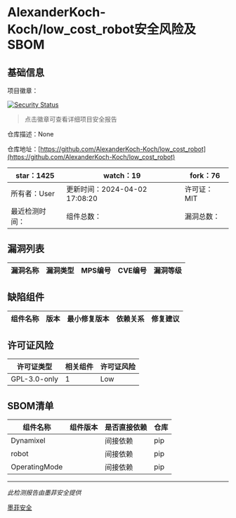 # AlexanderKoch-Koch/low_cost_robot安全风险及SBOM

## 基础信息

项目徽章：

[![Security Status](https://www.murphysec.com/platform3/v31/badge/1775592025356967936.svg)](https://www.murphysec.com/console/report/1773420180173303809/1775592025356967936)

> 点击徽章可查看详细项目安全报告

仓库描述：None

仓库地址：[https://github.com/AlexanderKoch-Koch/low_cost_robot](https://github.com/AlexanderKoch-Koch/low_cost_robot)

| star：1425 | watch：19 | fork：76 |
| ----------- | -------------- | ------------ |
| 所有者：User | 更新时间：2024-04-02 17:08:20 | 许可证：MIT |
| 最近检测时间： | 组件总数： | 漏洞总数： |




## 漏洞列表

| 漏洞名称 | 漏洞类型 | MPS编号 | CVE编号 | 漏洞等级 |
| ------- | ------ | ------- | ------ | ----- |





## 缺陷组件

| 组件名称 | 版本 | 最小修复版本 | 依赖关系 | 修复建议 |
| -------- | ---- | ------------ | -------- | -------- |





## 许可证风险

| 许可证类型 | 相关组件 | 许可证风险 |
| ---------- | -------- | ---------- |
|GPL-3.0-only|1|Low|




## SBOM清单

| 组件名称 | 组件版本 | 是否直接依赖 | 仓库 |
| -------- | -------- | ------------ | ---- |
|Dynamixel||间接依赖|pip|
|robot||间接依赖|pip|
|OperatingMode||间接依赖|pip|


------

*此检测报告由墨菲安全提供*

[墨菲安全](www.murphysec.com)
